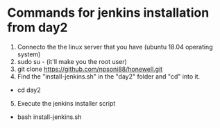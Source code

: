 # Commands for jenkins installation from day2

1. Connecto the the linux server that you have (ubuntu 18.04 operating system)
2. sudo su - (it'll make you the root user)
3. git clone https://github.com/npsoni88/honewell.git
4. Find the "install-jenkins.sh" in the "day2" folder and "cd" into it. 
  - cd day2
5. Execute the jenkins installer script
  - bash install-jenkins.sh
